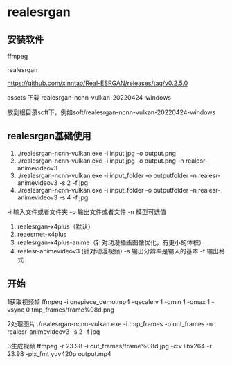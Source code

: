 # realesrgan

## 安装软件

ffmpeg

realesrgan

<https://github.com/xinntao/Real-ESRGAN/releases/tag/v0.2.5.0>

assets 下载 realesrgan-ncnn-vulkan-20220424-windows

放到根目录soft下，例如soft/realesrgan-ncnn-vulkan-20220424-windows

## realesrgan基础使用

1. ./realesrgan-ncnn-vulkan.exe -i input.jpg -o output.png
2. ./realesrgan-ncnn-vulkan.exe -i input.jpg -o output.png -n realesr-animevideov3
3. ./realesrgan-ncnn-vulkan.exe -i input_folder -o outputfolder -n realesr-animevideov3 -s 2 -f jpg
4. ./realesrgan-ncnn-vulkan.exe -i input_folder -o outputfolder -n realesr-animevideov3 -s 4 -f jpg

-i 输入文件或者文件夹
-o 输出文件或者文件
-n 模型可选值

1. realesrgan-x4plus（默认）
2. reaesrnet-x4plus
3. realesrgan-x4plus-anime（针对动漫插画图像优化，有更小的体积）
4. realesr-animevideov3 (针对动漫视频)
-s 输出分辨率是输入的基本
-f 输出格式

## 开始

1获取视频帧
ffmpeg -i onepiece_demo.mp4 -qscale:v 1 -qmin 1 -qmax 1 -vsync 0 tmp_frames/frame%08d.png

2处理图片
./realesrgan-ncnn-vulkan.exe -i tmp_frames -o out_frames -n realesr-animevideov3 -s 2 -f jpg

3生成视频
ffmpeg -r 23.98 -i out_frames/frame%08d.jpg -c:v libx264 -r 23.98 -pix_fmt yuv420p   output.mp4
